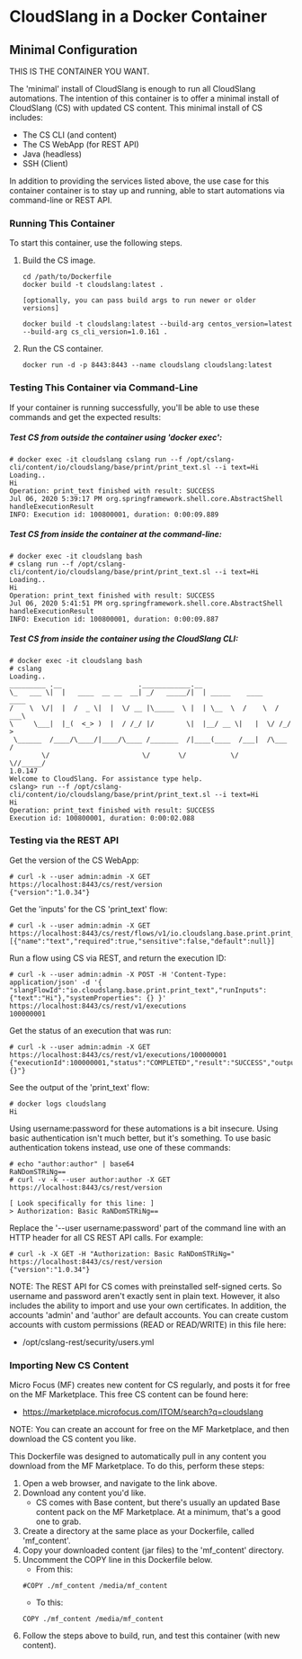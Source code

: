 # CloudSlang in a Docker Container

## Minimal Configuration

THIS IS THE CONTAINER YOU WANT.

The 'minimal' install of CloudSlang is enough to run all CloudSlang automations.  The intention of this container is to offer a minimal install of CloudSlang (CS) with updated CS content. This minimal install of CS includes:

* The CS CLI (and content)
* The CS WebApp (for REST API)
* Java (headless)
* SSH (Client)

In addition to providing the services listed above, the use case for this container container is to stay up and running, able to start automations via command-line or REST API.

### Running This Container

To start this container, use the following steps.

1. Build the CS image.
   ```
   cd /path/to/Dockerfile
   docker build -t cloudslang:latest .
   
   [optionally, you can pass build args to run newer or older versions]
   
   docker build -t cloudslang:latest --build-arg centos_version=latest --build-arg cs_cli_version=1.0.161 .
   ```
2. Run the CS container.
   ```
   docker run -d -p 8443:8443 --name cloudslang cloudslang:latest
   ```

### Testing This Container via Command-Line

If your container is running successfully, you'll be able to use these commands and get the expected results:

##### Test CS from outside the container using 'docker exec':
```
# docker exec -it cloudslang cslang run --f /opt/cslang-cli/content/io/cloudslang/base/print/print_text.sl --i text=Hi
Loading..
Hi
Operation: print_text finished with result: SUCCESS
Jul 06, 2020 5:39:17 PM org.springframework.shell.core.AbstractShell handleExecutionResult
INFO: Execution id: 100800001, duration: 0:00:09.889
```

##### Test CS from inside the container at the command-line:
```
# docker exec -it cloudslang bash
# cslang run --f /opt/cslang-cli/content/io/cloudslang/base/print/print_text.sl --i text=Hi
Loading..
Hi
Operation: print_text finished with result: SUCCESS
Jul 06, 2020 5:41:51 PM org.springframework.shell.core.AbstractShell handleExecutionResult
INFO: Execution id: 100800001, duration: 0:00:09.887
```

##### Test CS from inside the container using the CloudSlang CLI:
```
# docker exec -it cloudslang bash
# cslang
Loading..
_________ .__                   .____________.__
\_   ___ \|  |   ____  __ __  __| _/   _____/|  | _____    ____    ____
/    \  \/|  |  /  _ \|  |  \/ __ |\_____  \ |  | \__  \  /    \  / ___\
\     \___|  |_(  <_> )  |  / /_/ |/        \|  |__/ __ \|   |  \/ /_/  >
 \______  /____/\____/|____/\____ /_______  /|____(____  /___|  /\___  /
        \/                       \/       \/           \/     \//_____/
1.0.147
Welcome to CloudSlang. For assistance type help.
cslang> run --f /opt/cslang-cli/content/io/cloudslang/base/print/print_text.sl --i text=Hi
Hi
Operation: print_text finished with result: SUCCESS
Execution id: 100800001, duration: 0:00:02.088
```

### Testing via the REST API

Get the version of the CS WebApp:
```
# curl -k --user admin:admin -X GET https://localhost:8443/cs/rest/version
{"version":"1.0.34"}
```

Get the 'inputs' for the CS 'print_text' flow:
```
# curl -k --user admin:admin -X GET https://localhost:8443/cs/rest/flows/v1/io.cloudslang.base.print.print_text/inputs
[{"name":"text","required":true,"sensitive":false,"default":null}]
```

Run a flow using CS via REST, and return the execution ID:
```
# curl -k --user admin:admin -X POST -H 'Content-Type: application/json' -d '{ "slangFlowId":"io.cloudslang.base.print.print_text","runInputs":{"text":"Hi"},"systemProperties": {} }' https://localhost:8443/cs/rest/v1/executions
100000001
```

Get the status of an execution that was run:
```
# curl -k --user admin:admin -X GET https://localhost:8443/cs/rest/v1/executions/100000001
{"executionId":100000001,"status":"COMPLETED","result":"SUCCESS","outputs":"{}"}
```

See the output of the 'print_text' flow:
```
# docker logs cloudslang
Hi
```

Using username:password for these automations is a bit insecure. Using basic authentication isn't much better, but it's something. To use basic authentication tokens instead, use one of these commands:
```
# echo "author:author" | base64
RaNDomSTRiNg==
# curl -v -k --user author:author -X GET https://localhost:8443/cs/rest/version

[ Look specifically for this line: ]
> Authorization: Basic RaNDomSTRiNg==
```

Replace the '--user username:password' part of the command line with an HTTP header for all CS REST API calls. For example:
```
# curl -k -X GET -H "Authorization: Basic RaNDomSTRiNg=" https://localhost:8443/cs/rest/version
{"version":"1.0.34"}
```

NOTE: The REST API for CS comes with preinstalled self-signed certs.  So username and password aren't exactly sent in plain text.  However, it also includes the ability to import and use your own certificates.  In addition, the accounts 'admin' and 'author' are default accounts. You can create custom accounts with custom permissions (READ or READ/WRITE) in this file here:

* /opt/cslang-rest/security/users.yml

### Importing New CS Content

Micro Focus (MF) creates new content for CS regularly, and posts it for free on the MF Marketplace. This free CS content can be found here:

* <https://marketplace.microfocus.com/ITOM/search?q=cloudslang>

NOTE: You can create an account for free on the MF Marketplace, and then download the CS content you like.

This Dockerfile was designed to automatically pull in any content you download from the MF Marketplace. To do this, perform these steps:

1. Open a web browser, and navigate to the link above.
2. Download any content you'd like.
   * CS comes with Base content, but there's usually an updated Base content pack on the MF Marketplace. At a minimum, that's a good one to grab.
3. Create a directory at the same place as your Dockerfile, called 'mf_content'.
4. Copy your downloaded content (jar files) to the 'mf_content' directory.
5. Uncomment the COPY line in this Dockerfile below.
   * From this:
   ```
   #COPY ./mf_content /media/mf_content
   ```
   * To this:
   ```
   COPY ./mf_content /media/mf_content
   ```
6. Follow the steps above to build, run, and test this container (with new content).
